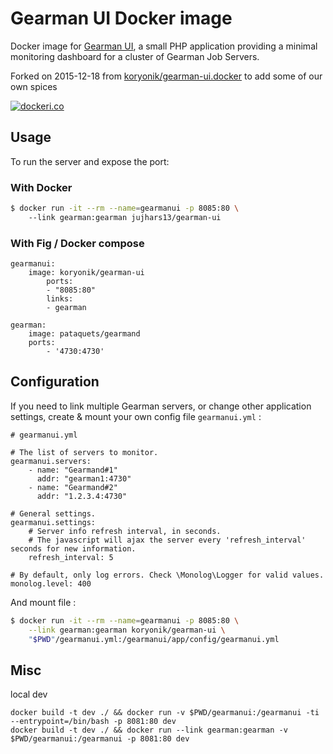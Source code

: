 # Gearman UI Docker image

Docker image for [Gearman UI](http://gaspaio.github.io/gearmanui/), a small PHP application providing a minimal 
monitoring dashboard for a cluster of Gearman Job Servers.

Forked on 2015-12-18 from [koryonik/gearman-ui.docker](https://github.com/koryonik/gearman-ui.docker) to add some of our own spices


[![dockeri.co](http://dockeri.co/image/jujhars13/gearman-ui.docker)](https://hub.docker.com/r/jujhars13/gearman-ui.docker/)

## Usage

To run the server and expose the port:

### With Docker

```bash
$ docker run -it --rm --name=gearmanui -p 8085:80 \ 
	--link gearman:gearman jujhars13/gearman-ui
```

### With Fig / Docker compose

```
gearmanui:
	image: koryonik/gearman-ui
		ports:
		- "8085:80"
		links:
		- gearman

gearman:
	image: pataquets/gearmand
	ports:
    	- '4730:4730'
```

## Configuration

If you need to link multiple Gearman servers, or change other application settings, create & mount your own config file `gearmanui.yml` :

```
# gearmanui.yml

# The list of servers to monitor.
gearmanui.servers:
    - name: "Gearmand#1"
      addr: "gearman1:4730"
    - name: "Gearmand#2"
      addr: "1.2.3.4:4730"

# General settings.
gearmanui.settings:
    # Server info refresh interval, in seconds.
    # The javascript will ajax the server every 'refresh_interval' seconds for new information.
    refresh_interval: 5

# By default, only log errors. Check \Monolog\Logger for valid values.
monolog.level: 400
```

And mount file :

```bash
$ docker run -it --rm --name=gearmanui -p 8085:80 \
	--link gearman:gearman koryonik/gearman-ui \
	"$PWD"/gearmanui.yml:/gearmanui/app/config/gearmanui.yml
```

## Misc

local dev
```
docker build -t dev ./ && docker run -v $PWD/gearmanui:/gearmanui -ti --entrypoint=/bin/bash -p 8081:80 dev
docker build -t dev ./ && docker run --link gearman:gearman -v $PWD/gearmanui:/gearmanui -p 8081:80 dev
```
